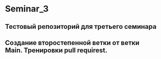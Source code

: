 # Seminar_3

## Тестовый репозиторий для третьего семинара

## Создание второстепенной ветки от ветки Main. Тренировки pull requirest.
